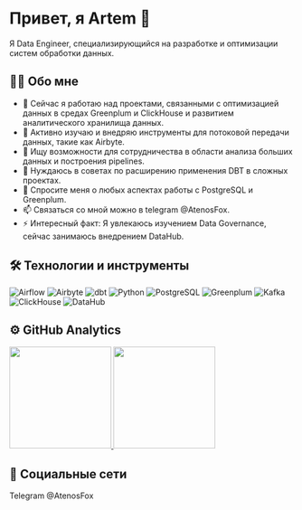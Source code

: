 # Привет, я Artem 👋

Я Data Engineer, специализирующийся на разработке и оптимизации систем обработки данных.

## 🧑‍💻 Обо мне

- 🔭 Сейчас я работаю над проектами, связанными с оптимизацией данных в средах Greenplum и ClickHouse и развитием аналитического хранилища данных.
- 🌱 Активно изучаю и внедряю инструменты для потоковой передачи данных, такие как Airbyte.
- 👯 Ищу возможности для сотрудничества в области анализа больших данных и построения pipelines.
- 🤔 Нуждаюсь в советах по расширению применения DBT в сложных проектах.
- 💬 Спросите меня о любых аспектах работы с PostgreSQL и Greenplum.
- 📫 Связаться со мной можно в telegram @AtenosFox.
- ⚡ Интересный факт: Я увлекаюсь изучением Data Governance, сейчас занимаюсь внедрением DataHub.

## 🛠 Технологии и инструменты

![Airflow](https://img.shields.io/badge/-Airflow-017CEE?style=flat&logo=apache-airflow&logoColor=white)
![Airbyte](https://img.shields.io/badge/-Airbyte-007ACC?style=flat&logo=Airbyte&logoColor=white)
![dbt](https://img.shields.io/badge/-dbt-FF694B?style=flat&logo=dbt&logoColor=white)
![Python](https://img.shields.io/badge/-Python-3776AB?style=flat&logo=Python&logoColor=white)
![PostgreSQL](https://img.shields.io/badge/-PostgreSQL-336791?style=flat&logo=postgresql&logoColor=white)
![Greenplum](https://img.shields.io/badge/-Greenplum-00A98F?style=flat&logo=postgresql&logoColor=white)
![Kafka](https://img.shields.io/badge/-Kafka-231F20?style=flat&logo=apache-kafka&logoColor=white)
![ClickHouse](https://img.shields.io/badge/-ClickHouse-FF3333?style=flat&logo=ClickHouse&logoColor=white)
![DataHub](https://img.shields.io/badge/-DataHub-0A66C2?style=flat&logo=datahub&logoColor=white)



## ⚙️ GitHub Analytics

<p align="left">
<a href="https://github.com/atenosfox">
  <img height="180em" src="https://github-readme-stats.vercel.app/api?username=atenosfox&show_icons=true&theme=buefy&include_all_commits=true&count_private=true"/>
  <img height="180em" src="https://github-readme-stats.vercel.app/api/top-langs/?username=atenosfox&layout=compact&langs_count=8&theme=dark"/>
</a>
</p>

## 🤝 Социальные сети

Telegram @AtenosFox
